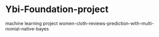 # Ybi-Foundation-project
machine learning project women-cloth-reviews-prediction-with-multi-nomial-native-bayes
